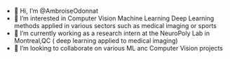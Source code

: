 - 👋 Hi, I’m @AmbroiseOdonnat
- 👀 I’m interested in Computer Vision Machine Learning Deep Learning methods applied in various sectors such as medical imaging or sports
- 🌱 I’m currently working as a research intern at the NeuroPoly Lab in Montreal,QC ( deep learning applied to medical imaging)
- 💞️ I’m looking to collaborate on various ML anc Computer Vision projects 

<!---
AmbroiseOdonnat/AmbroiseOdonnat is a ✨ special ✨ repository because its `README.md` (this file) appears on your GitHub profile.
You can click the Preview link to take a look at your changes.
--->
